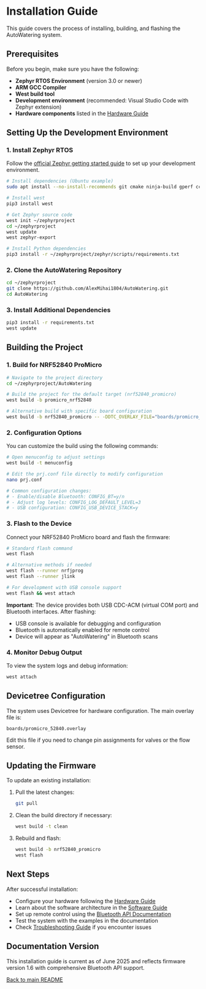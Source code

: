 # Installation Guide

This guide covers the process of installing, building, and flashing the AutoWatering system.

## Prerequisites

Before you begin, make sure you have the following:

- **Zephyr RTOS Environment** (version 3.0 or newer)
- **ARM GCC Compiler** 
- **West build tool**
- **Development environment** (recommended: Visual Studio Code with Zephyr extension)
- **Hardware components** listed in the [Hardware Guide](HARDWARE.md)

## Setting Up the Development Environment

### 1. Install Zephyr RTOS

Follow the [official Zephyr getting started guide](https://docs.zephyrproject.org/latest/develop/getting_started/index.html) to set up your development environment.

```bash
# Install dependencies (Ubuntu example)
sudo apt install --no-install-recommends git cmake ninja-build gperf ccache dfu-util device-tree-compiler wget python3-dev python3-pip python3-setuptools python3-tk python3-wheel xz-utils file make gcc gcc-multilib g++-multilib libsdl2-dev

# Install west
pip3 install west

# Get Zephyr source code
west init ~/zephyrproject
cd ~/zephyrproject
west update
west zephyr-export

# Install Python dependencies
pip3 install -r ~/zephyrproject/zephyr/scripts/requirements.txt
```

### 2. Clone the AutoWatering Repository

```bash
cd ~/zephyrproject
git clone https://github.com/AlexMihai1804/AutoWatering.git
cd AutoWatering
```

### 3. Install Additional Dependencies

```bash
pip3 install -r requirements.txt
west update
```

## Building the Project

### 1. Build for NRF52840 ProMicro

```bash
# Navigate to the project directory
cd ~/zephyrproject/AutoWatering

# Build the project for the default target (nrf52840_promicro)
west build -b promicro_nrf52840

# Alternative build with specific board configuration
west build -b nrf52840_promicro -- -DDTC_OVERLAY_FILE="boards/promicro_52840.overlay"
```

### 2. Configuration Options

You can customize the build using the following commands:

```bash
# Open menuconfig to adjust settings
west build -t menuconfig

# Edit the prj.conf file directly to modify configuration
nano prj.conf

# Common configuration changes:
# - Enable/disable Bluetooth: CONFIG_BT=y/n
# - Adjust log levels: CONFIG_LOG_DEFAULT_LEVEL=3
# - USB configuration: CONFIG_USB_DEVICE_STACK=y
```

### 3. Flash to the Device

Connect your NRF52840 ProMicro board and flash the firmware:

```bash
# Standard flash command
west flash

# Alternative methods if needed
west flash --runner nrfjprog
west flash --runner jlink

# For development with USB console support
west flash && west attach
```

**Important**: The device provides both USB CDC-ACM (virtual COM port) and Bluetooth interfaces. After flashing:
- USB console is available for debugging and configuration
- Bluetooth is automatically enabled for remote control
- Device will appear as "AutoWatering" in Bluetooth scans

### 4. Monitor Debug Output

To view the system logs and debug information:

```bash
west attach
```

## Devicetree Configuration

The system uses Devicetree for hardware configuration. The main overlay file is:

```
boards/promicro_52840.overlay
```

Edit this file if you need to change pin assignments for valves or the flow sensor.

## Updating the Firmware

To update an existing installation:

1. Pull the latest changes:
   ```bash
   git pull
   ```

2. Clean the build directory if necessary:
   ```bash
   west build -t clean
   ```

3. Rebuild and flash:
   ```bash
   west build -b nrf52840_promicro
   west flash
   ```

## Next Steps

After successful installation:

- Configure your hardware following the [Hardware Guide](HARDWARE.md)
- Learn about the software architecture in the [Software Guide](SOFTWARE.md)
- Set up remote control using the [Bluetooth API Documentation](BLUETOOTH.md)
- Test the system with the examples in the documentation
- Check [Troubleshooting Guide](TROUBLESHOOTING.md) if you encounter issues

## Documentation Version

This installation guide is current as of June 2025 and reflects firmware version 1.6 with comprehensive Bluetooth API support.

[Back to main README](../README.md)
